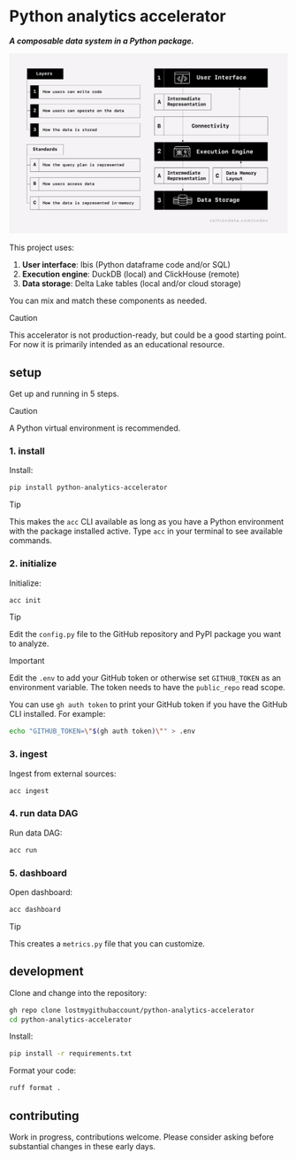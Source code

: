 # Python analytics accelerator

***A composable data system in a Python package.***

![layers](img/layers.png)

This project uses:

1. **User interface**: Ibis (Python dataframe code and/or SQL)
2. **Execution engine**: DuckDB (local) and ClickHouse (remote)
3. **Data storage**: Delta Lake tables (local and/or cloud storage)

You can mix and match these components as needed.

> [!CAUTION]
> This accelerator is not production-ready, but could be a good starting point. For now it is primarily intended as an educational resource.

## setup

Get up and running in 5 steps.

> [!CAUTION]
> A Python virtual environment is recommended.

### 1. install

Install:

```bash
pip install python-analytics-accelerator
```

> [!TIP]
> This makes the `acc` CLI available as long as you have a Python environment with the package installed active. Type `acc` in your terminal to see available commands.

### 2. initialize

Initialize:

```bash
acc init
```

> [!TIP]
> Edit the `config.py` file to the GitHub repository and PyPI package you want to analyze.

> [!IMPORTANT]
> Edit the `.env` to add your GitHub token or otherwise set `GITHUB_TOKEN` as an environment variable. The token needs to have the `public_repo` read scope.
>
> You can use `gh auth token` to print your GitHub token if you have the GitHub CLI installed. For example:
> 
> ```bash
> echo "GITHUB_TOKEN=\"$(gh auth token)\"" > .env
> ```

### 3. ingest

Ingest from external sources:

```bash
acc ingest
```

### 4. run data DAG

Run data DAG:

```bash
acc run
```

### 5. dashboard

Open dashboard:

```bash
acc dashboard
```

> [!TIP]
> This creates a `metrics.py` file that you can customize.

## development

Clone and change into the repository:

```bash
gh repo clone lostmygithubaccount/python-analytics-accelerator
cd python-analytics-accelerator
```

Install:

```bash
pip install -r requirements.txt
```

Format your code:

```bash
ruff format .
```

## contributing

Work in progress, contributions welcome. Please consider asking before substantial changes in these early days.
